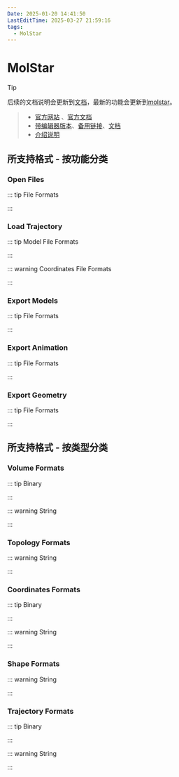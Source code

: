 ```yaml
---
Date: 2025-01-20 14:41:50
LastEditTime: 2025-03-27 21:59:16
tags:
  - MolStar
---
```



# MolStar 

> [!tip]
> 后续的文档说明会更新到[文档](http://molstar.szbl.ac.cn/docs/)，最新的功能会更新到[molstar](http://molstar.szbl.ac.cn/viewer/)。

> - [官方网站](https://molstar.org) 、[官方文档](https://molstar.org/docs)
> - [带编辑器版本](http://molstar.szbl.ac.cn/viewer/)、[备用链接](https://molstar.pages.dev/)、[文档](http://molstar.szbl.ac.cn/docs/)
> - [介绍说明](https://zhjun-sci.com/qmolstar.html)



## 所支持格式 - 按功能分类

### Open Files

::: tip File Formats

<Badge type="tip" text=".ccp4" />
<Badge type="tip" text=".mrc" />
<Badge type="tip" text=".map" />
<Badge type="tip" text=".dsn6" />
<Badge type="tip" text=".brix" />
<Badge type="tip" text=".cub" />
<Badge type="tip" text=".cube" />
<Badge type="tip" text=".dx" />
<Badge type="tip" text=".dxbin" />
<Badge type="tip" text=".cif" />
<Badge type="tip" text=".bcif" />
<Badge type="tip" text=".psf" />
<Badge type="tip" text=".prmtop" />
<Badge type="tip" text=".parm7" />
<Badge type="tip" text=".top" />
<Badge type="tip" text=".dcd" />
<Badge type="tip" text=".xtc" />
<Badge type="tip" text=".trr" />
<Badge type="tip" text=".nc" />
<Badge type="tip" text=".nctraj" />
<Badge type="tip" text=".dat" />
<Badge type="tip" text=".mdcrd" />
<Badge type="tip" text=".lammpstrj" />
<Badge type="tip" text=".xyz" />
<Badge type="tip" text=".pdb" />
<Badge type="tip" text=".h5md" />
<Badge type="tip" text=".ply" />
<Badge type="tip" text=".mmcif" />
<Badge type="tip" text=".mcif" />
<Badge type="tip" text=".ent" />
<Badge type="tip" text=".pdbqt" />
<Badge type="tip" text=".gro" />
<Badge type="tip" text=".gjf" />
<Badge type="tip" text=".inp" />
<Badge type="tip" text=".data" />
<Badge type="tip" text=".mol" />
<Badge type="tip" text=".sdf" />
<Badge type="tip" text=".sd" />
<Badge type="tip" text=".mol2" />
<Badge type="tip" text=".mwfn" />
<Badge type="tip" text=".wfn" />
<Badge type="tip" text=".wfx" />
<Badge type="tip" text=".molden" />
<Badge type="tip" text=".fch" />
<Badge type="tip" text=".png" />
<Badge type="tip" text=".jpg" />
<Badge type="tip" text=".jpeg" />
<Badge type="tip" text=".rxh" />
<Badge type="tip" text=".g3d" />
<Badge type="tip" text=".mvsj" />
<Badge type="tip" text=".mvsx" />
<Badge type="tip" text=".gz" />
<Badge type="tip" text=".zip" />

:::

### Load Trajectory

::: tip Model File Formats

<Badge type="tip" text=".psf" />
<Badge type="tip" text=".prmtop" />
<Badge type="tip" text=".parm7" />
<Badge type="tip" text=".top" />
<Badge type="tip" text=".bcif" />
<Badge type="tip" text=".cif" />
<Badge type="tip" text=".mmcif" />
<Badge type="tip" text=".mcif" />
<Badge type="tip" text=".cif" />
<Badge type="tip" text=".pdb" />
<Badge type="tip" text=".ent" />
<Badge type="tip" text=".pdbqt" />
<Badge type="tip" text=".gro" />
<Badge type="tip" text=".xyz" />
<Badge type="tip" text=".gjf" />
<Badge type="tip" text=".inp" />
<Badge type="tip" text=".data" />
<Badge type="tip" text=".lammpstrj" />
<Badge type="tip" text=".mol" />
<Badge type="tip" text=".sdf" />
<Badge type="tip" text=".sd" />
<Badge type="tip" text=".mol2" />
<Badge type="tip" text=".mwfn" />
<Badge type="tip" text=".wfn" />
<Badge type="tip" text=".wfx" />
<Badge type="tip" text=".molden" />
<Badge type="tip" text=".fch" />
<Badge type="tip" text=".png" />
<Badge type="tip" text=".jpg" />
<Badge type="tip" text=".jpeg" />
<Badge type="tip" text=".rxh" />
<Badge type="tip" text=".g3d" />

:::


::: warning Coordinates File Formats

<Badge type="warning" text=".dcd" />
<Badge type="warning" text=".xtc" />
<Badge type="warning" text=".trr" />
<Badge type="warning" text=".nc" />
<Badge type="warning" text=".nctraj" />
<Badge type="warning" text=".dat" />
<Badge type="warning" text=".mdcrd" />
<Badge type="warning" text=".lammpstrj" />
<Badge type="warning" text=".xyz" />
<Badge type="warning" text=".pdb" />
<Badge type="warning" text=".h5md" />

:::

### Export Models

::: tip File Formats

<Badge type="tip" text=".bcif" />
<Badge type="tip" text=".cif" />
<Badge type="tip" text=".pdb" />
<Badge type="tip" text=".mmcif" />
<Badge type="tip" text=".pdbqt" />
<Badge type="tip" text=".gro" />
<Badge type="tip" text=".xyz" />
<Badge type="tip" text=".mol" />
<Badge type="tip" text=".mol2" />
<Badge type="tip" text=".mwfn" />
<Badge type="tip" text=".wfn" />
<Badge type="tip" text=".wfx" />
<Badge type="tip" text=".molden" />
<Badge type="tip" text=".fch" />
<Badge type="tip" text=".rxh" />
<Badge type="tip" text=".cub" />
<Badge type="tip" text=".can" />
<Badge type="tip" text=".fract" />
<Badge type="tip" text=".sm" />

:::

### Export Animation

::: tip File Formats

<Badge type="tip" text=".mp4" />
<Badge type="tip" text=".avi" />
<Badge type="tip" text=".gif" />
<Badge type="tip" text=".mkv" />

:::


### Export Geometry

::: tip File Formats

<Badge type="tip" text=".glb" />
<Badge type="tip" text=".stl" />
<Badge type="tip" text=".obj" />
<Badge type="tip" text=".usdz" />
<Badge type="tip" text=".svg" />

:::


## 所支持格式 - 按类型分类

### Volume Formats

::: tip Binary

<Badge type="tip" text=".ccp4" />
<Badge type="tip" text=".mrc" />
<Badge type="tip" text=".map" />
<Badge type="tip" text=".dsn6" />
<Badge type="tip" text=".brix" />
<Badge type="tip" text=".dxbin" />
<Badge type="tip" text=".bcif" />

:::


::: warning String

<Badge type="warning" text=".cub" />
<Badge type="warning" text=".cube" />
<Badge type="warning" text=".dx" />
<Badge type="warning" text=".cif" />

:::

### Topology Formats

::: warning String

<Badge type="warning" text=".psf" />
<Badge type="warning" text=".prmtop" />
<Badge type="warning" text=".parm7" />
<Badge type="warning" text=".top" />

:::

### Coordinates Formats

::: tip Binary

<Badge type="tip" text=".dcd" />
<Badge type="tip" text=".xtc" />
<Badge type="tip" text=".trr" />
<Badge type="tip" text=".nc" />
<Badge type="tip" text=".nctraj" />
<Badge type="tip" text=".dat" />
<Badge type="tip" text=".mdcrd" />
<Badge type="tip" text=".h5md" />

:::


::: warning String

<Badge type="warning" text=".lammpstrj" />
<Badge type="warning" text=".xyz" />
<Badge type="warning" text=".pdb" />

:::

### Shape Formats

::: warning String

<Badge type="warning" text=".ply" />

:::

### Trajectory Formats

::: tip Binary

<Badge type="tip" text=".bcif" />
<Badge type="tip" text=".png" />
<Badge type="tip" text=".jpg" />
<Badge type="tip" text=".jpeg" />
<Badge type="tip" text=".h5md" />


:::


::: warning String

<Badge type="warning" text=".cif" />
<Badge type="warning" text=".mmcif" />
<Badge type="warning" text=".mcif" />
<Badge type="warning" text=".pdb" />
<Badge type="warning" text=".ent" />
<Badge type="warning" text=".pdbqt" />
<Badge type="warning" text=".xyz" />
<Badge type="warning" text=".gjf" />
<Badge type="warning" text=".inp" />
<Badge type="warning" text=".data" />
<Badge type="warning" text=".lammpstrj" />
<Badge type="warning" text=".gro" />
<Badge type="warning" text=".mol" />
<Badge type="warning" text=".mol2" />
<Badge type="warning" text=".sd" />
<Badge type="warning" text=".sdf" />
<Badge type="warning" text=".mwfn" />
<Badge type="warning" text=".wfn" />
<Badge type="warning" text=".wfx" />
<Badge type="warning" text=".molden" />
<Badge type="warning" text=".fch" />
<Badge type="warning" text=".rxh" />
<Badge type="warning" text=".xyz" />

:::
